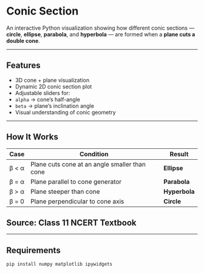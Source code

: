 # Conic Section


An interactive Python visualization showing how different conic sections — **circle**, **ellipse**, **parabola**, and **hyperbola** — are formed when a **plane cuts a double cone**.

---

##  Features
-  3D cone + plane visualization  
-  Dynamic 2D conic section plot  
-  Adjustable sliders for:
  - `alpha` → cone’s half-angle  
  - `beta` → plane’s inclination angle  
-  Visual understanding of conic geometry  

---

##  How It Works

| Case | Condition | Result |
|------|------------|---------|
| β < α | Plane cuts cone at an angle smaller than cone | **Ellipse** |
| β = α | Plane parallel to cone generator | **Parabola** |
| β > α | Plane steeper than cone | **Hyperbola** |
| β = 0 | Plane perpendicular to cone axis | **Circle** |

## Source: Class 11 NCERT Textbook

---

## Requirements
```bash
pip install numpy matplotlib ipywidgets
